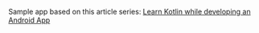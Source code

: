 Sample app based on this article series:
[Learn Kotlin while developing an Android App](https://android.jlelse.eu/learn-kotlin-while-developing-an-android-app-introduction-567e21ff9664)
